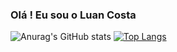 ### Olá ! Eu sou o Luan Costa

![Anurag's GitHub stats](https://github-readme-stats.vercel.app/api?username=LuanC-1&show_icons=true&theme=dracula)
[![Top Langs](https://github-readme-stats.vercel.app/api/top-langs/?username=LuanC-1&layout=compact&show_icons=true&theme=dracula)](https://github.com/LuanC-1/LuanC-1)

